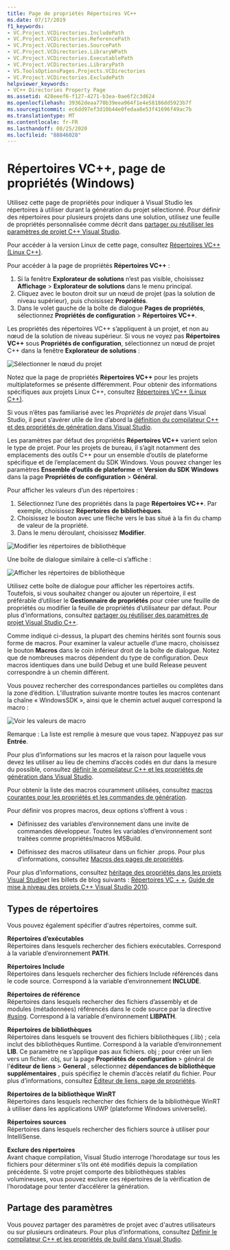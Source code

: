 ```yaml
---
title: Page de propriétés Répertoires VC++
ms.date: 07/17/2019
f1_keywords:
- VC.Project.VCDirectories.IncludePath
- VC.Project.VCDirectories.ReferencePath
- VC.Project.VCDirectories.SourcePath
- VC.Project.VCDirectories.LibraryWPath
- VC.Project.VCDirectories.ExecutablePath
- VC.Project.VCDirectories.LibraryPath
- VS.ToolsOptionsPages.Projects.VCDirectories
- VC.Project.VCDirectories.ExcludePath
helpviewer_keywords:
- VC++ Directories Property Page
ms.assetid: 428eeef6-f127-4271-b3ea-0ae6f2c3d624
ms.openlocfilehash: 39362deaa770b39eea964f1e4e58186dd5923b7f
ms.sourcegitcommit: ec6dd97ef3d10b44e0fedaa8e53f41696f49ac7b
ms.translationtype: MT
ms.contentlocale: fr-FR
ms.lasthandoff: 08/25/2020
ms.locfileid: "88846028"
---
```

# <a name="vc-directories-property-page-windows"></a>Répertoires VC++, page de propriétés (Windows)

Utilisez cette page de propriétés pour indiquer à Visual Studio les répertoires à utiliser durant la génération du projet sélectionné. Pour définir des répertoires pour plusieurs projets dans une solution, utilisez une feuille de propriétés personnalisée comme décrit dans [partager ou réutiliser les paramètres de projet C++ Visual Studio](../create-reusable-property-configurations.md).

Pour accéder à la version Linux de cette page, consultez [Répertoires VC++ (Linux C++)](../../linux/prop-pages/directories-linux.md).

Pour accéder à la page de propriétés **Répertoires VC++** :

1. Si la fenêtre **Explorateur de solutions** n’est pas visible, choisissez **Affichage** > **Explorateur de solutions** dans le menu principal.
1. Cliquez avec le bouton droit sur un nœud de projet (pas la solution de niveau supérieur), puis choisissez **Propriétés**.
1. Dans le volet gauche de la boîte de dialogue **Pages de propriétés**, sélectionnez **Propriétés de configuration** > **Répertoires VC++**.

Les propriétés des répertoires VC++ s’appliquent à un projet, et non au nœud de la solution de niveau supérieur. Si vous ne voyez pas **Répertoires VC++** sous **Propriétés de configuration**, sélectionnez un nœud de projet C++ dans la fenêtre **Explorateur de solutions** :

![Sélectionner le nœud du projet](../media/vcppdir.png "Sélectionnez le nœud du projet pour afficher les propriétés des répertoires VC + +")

Notez que la page de propriétés **Répertoires VC++** pour les projets multiplateformes se présente différemment. Pour obtenir des informations spécifiques aux projets Linux C++, consultez [Répertoires VC++ (Linux C++)](../../linux/prop-pages/directories-linux.md).

Si vous n’êtes pas familiarisé avec les *Propriétés de projet* dans Visual Studio, il peut s’avérer utile de lire d’abord la [définition du compilateur C++ et des propriétés de génération dans Visual Studio](../working-with-project-properties.md).

Les paramètres par défaut des propriétés **Répertoires VC++** varient selon le type de projet. Pour les projets de bureau, il s’agit notamment des emplacements des outils C++ pour un ensemble d’outils de plateforme spécifique et de l’emplacement du SDK Windows. Vous pouvez changer les paramètres **Ensemble d’outils de plateforme** et **Version du SDK Windows** dans la page **Propriétés de configuration** > **Général**.

Pour afficher les valeurs d’un des répertoires :

1. Sélectionnez l’une des propriétés dans la page **Répertoires VC++**. Par exemple, choisissez **Répertoires de bibliothèques**.
1. Choisissez le bouton avec une flèche vers le bas situé à la fin du champ de valeur de la propriété.
1. Dans le menu déroulant, choisissez **Modifier**.

![Modifier les répertoires de bibliothèque](../media/vcppdir_libdir_edit.png "Boîte de dialogue pour modifier les chemins de bibliothèque")

Une boîte de dialogue similaire à celle-ci s’affiche :

![Afficher les répertoires de bibliothèque](../media/vcppdir_libdir.png "Boîte de dialogue pour ajouter ou supprimer des chemins de bibliothèque")

Utilisez cette boîte de dialogue pour afficher les répertoires actifs. Toutefois, si vous souhaitez changer ou ajouter un répertoire, il est préférable d’utiliser le **Gestionnaire de propriétés** pour créer une feuille de propriétés ou modifier la feuille de propriétés d’utilisateur par défaut. Pour plus d’informations, consultez [partager ou réutiliser des paramètres de projet Visual Studio C++](../create-reusable-property-configurations.md).

Comme indiqué ci-dessus, la plupart des chemins hérités sont fournis sous forme de macros.  Pour examiner la valeur actuelle d’une macro, choisissez le bouton **Macros** dans le coin inférieur droit de la boîte de dialogue. Notez que de nombreuses macros dépendent du type de configuration. Deux macros identiques dans une build Debug et une build Release peuvent correspondre à un chemin différent.

Vous pouvez rechercher des correspondances partielles ou complètes dans la zone d’édition. L’illustration suivante montre toutes les macros contenant la chaîne « WindowsSDK », ainsi que le chemin actuel auquel correspond la macro :

![Voir les valeurs de macro](../media/vcppdir_libdir_macros.png "Boîte de dialogue pour modifier les macros")

Remarque : La liste est remplie à mesure que vous tapez. N’appuyez pas sur **Entrée**.

Pour plus d’informations sur les macros et la raison pour laquelle vous devez les utiliser au lieu de chemins d’accès codés en dur dans la mesure du possible, consultez [définir le compilateur C++ et les propriétés de génération dans Visual Studio](../working-with-project-properties.md).

Pour obtenir la liste des macros couramment utilisées, consultez [macros courantes pour les propriétés et les commandes de génération](common-macros-for-build-commands-and-properties.md).

Pour définir vos propres macros, deux options s’offrent à vous :

- Définissez des variables d’environnement dans une invite de commandes développeur. Toutes les variables d’environnement sont traitées comme propriétés/macros MSBuild.

- Définissez des macros utilisateur dans un fichier .props. Pour plus d’informations, consultez [Macros des pages de propriétés](../working-with-project-properties.md).

Pour plus d’informations, consultez [héritage des propriétés dans les projets Visual Studio](../project-property-inheritance.md)et les billets de blog suivants : [Répertoires VC + +](/archive/blogs/vsproject/vc-directories), [Guide de mise à niveau des projets C++ Visual Studio 2010](https://devblogs.microsoft.com/cppblog/visual-studio-2010-c-project-upgrade-guide/).

## <a name="directory-types"></a>Types de répertoires

Vous pouvez également spécifier d'autres répertoires, comme suit.

**Répertoires d’exécutables**<br/>
Répertoires dans lesquels rechercher des fichiers exécutables. Correspond à la variable d’environnement **PATH**.

**Répertoires Include**<br/>
Répertoires dans lesquels rechercher des fichiers Include référencés dans le code source. Correspond à la variable d’environnement **INCLUDE**.

**Répertoires de référence**<br/>
Répertoires dans lesquels rechercher des fichiers d’assembly et de modules (métadonnées) référencés dans le code source par la directive [#using](../../preprocessor/hash-using-directive-cpp.md). Correspond à la variable d’environnement **LIBPATH**.

**Répertoires de bibliothèques**<br/>
Répertoires dans lesquels se trouvent des fichiers bibliothèques (.lib) ; cela inclut des bibliothèques Runtime. Correspond à la variable d’environnement **LIB**. Ce paramètre ne s’applique pas aux fichiers. obj ; pour créer un lien vers un fichier. obj, sur la page **Propriétés de configuration**  >  général de l'**éditeur de liens**  >  **General** , sélectionnez **dépendances de bibliothèque supplémentaires** , puis spécifiez le chemin d’accès relatif du fichier. Pour plus d’informations, consultez [Éditeur de liens, page de propriétés](linker-property-pages.md).

**Répertoires de la bibliothèque WinRT**<br/>
Répertoires dans lesquels rechercher des fichiers de la bibliothèque WinRT à utiliser dans les applications UWP (plateforme Windows universelle).

**Répertoires sources**<br/>
Répertoires dans lesquels rechercher des fichiers source à utiliser pour IntelliSense.

**Exclure des répertoires**<br/>
Avant chaque compilation, Visual Studio interroge l’horodatage sur tous les fichiers pour déterminer s’ils ont été modifiés depuis la compilation précédente. Si votre projet comporte des bibliothèques stables volumineuses, vous pouvez exclure ces répertoires de la vérification de l’horodatage pour tenter d’accélérer la génération.

## <a name="sharing-the-settings"></a>Partage des paramètres

Vous pouvez partager des paramètres de projet avec d'autres utilisateurs ou sur plusieurs ordinateurs. Pour plus d’informations, consultez [Définir le compilateur C++ et les propriétés de build dans Visual Studio](../working-with-project-properties.md).
